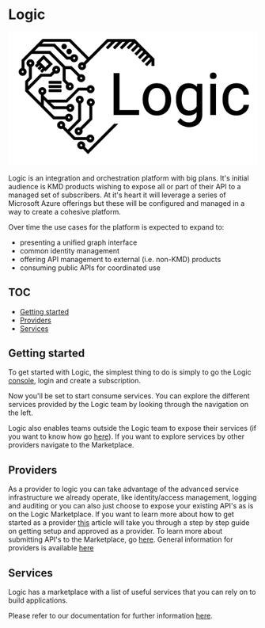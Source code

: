 # Logic

![logic logo](/images/logo_black.png)

Logic is an integration and orchestration platform with big plans. It's initial audience is KMD products wishing to expose all or part of their API to a managed set of subscribers. At it's heart it will leverage a series of Microsoft Azure offerings but these will be configured and managed in a way to create a cohesive platform.

Over time the use cases for the platform is expected to expand to:

* presenting a unified graph interface
* common identity management
* offering API management to external (i.e. non-KMD) products
* consuming public APIs for coordinated use

## TOC

* [Getting started](#getting-started)
* [Providers](#providers)
* [Services](#services)

## Getting started

To  get started with Logic, the simplest thing to do is simply to go the Logic [console](https://console.kmdlogic.io), login and create a subscription.

Now you'll be set to start consume services. You can explore the different services provided by the Logic team by looking through the navigation on the left.

Logic also enables teams outside the Logic team to expose their services (if you want to know how go [here](#providers)). If you want to explore services by other providers navigate to the Marketplace.

## Providers

As a provider to logic you can take advantage of the advanced service infrastructure we already operate, like identity/access management, logging and auditing or you can also just choose to expose your existing API's as is on the Logic Marketplace. If you want to learn more about how to get started as a provider [this](./providers/getting-started.md) article will take you through a step by step guide on getting setup and approved as a provider. To learn more about submitting API's to the Marketplace, go [here](./providers/register-an-api.md). General information for providers is available [here](./providers/readme.md)

## Services

Logic has a marketplace with a list of useful services that you can rely on to build applications.  

Please refer to our documentation for further information [here](./services/README.md).
